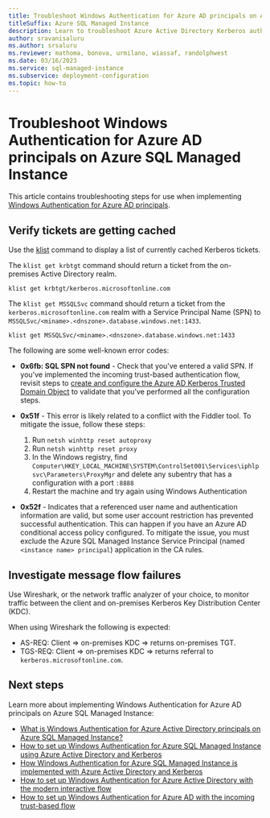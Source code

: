 ```yaml
---
title: Troubleshoot Windows Authentication for Azure AD principals on Azure SQL Managed Instance
titleSuffix: Azure SQL Managed Instance
description: Learn to troubleshoot Azure Active Directory Kerberos authentication for Azure SQL Managed Instance.
author: sravanisaluru
ms.author: srsaluru
ms.reviewer: mathoma, bonova, urmilano, wiassaf, randolphwest
ms.date: 03/16/2023
ms.service: sql-managed-instance
ms.subservice: deployment-configuration
ms.topic: how-to
---
```

# Troubleshoot Windows Authentication for Azure AD principals on Azure SQL Managed Instance

This article contains troubleshooting steps for use when implementing [Windows Authentication for Azure AD principals](winauth-azuread-overview.md).

## Verify tickets are getting cached

Use the [klist](/windows-server/administration/windows-commands/klist) command to display a list of currently cached Kerberos tickets.

The `klist get krbtgt` command should return a ticket from the on-premises Active Directory realm.

```dos
klist get krbtgt/kerberos.microsoftonline.com
```

The `klist get MSSQLSvc` command should return a ticket from the `kerberos.microsoftonline.com` realm with a Service Principal Name (SPN) to `MSSQLSvc/<miname>.<dnszone>.database.windows.net:1433`.

```dos
klist get MSSQLSvc/<miname>.<dnszone>.database.windows.net:1433
```

The following are some well-known error codes:

- **0x6fb: SQL SPN not found** - Check that you've entered a valid SPN. If you've implemented the incoming trust-based authentication flow, revisit steps to [create and configure the Azure AD Kerberos Trusted Domain Object](winauth-azuread-setup-incoming-trust-based-flow.md#create-and-configure-the-azure-ad-kerberos-trusted-domain-object) to validate that you've performed all the configuration steps.

- **0x51f** - This error is likely related to a conflict with the Fiddler tool. To mitigate the issue, follow these steps:

  1. Run `netsh winhttp reset autoproxy`
  2. Run `netsh winhttp reset proxy`
  3. In the Windows registry, find `Computer\HKEY_LOCAL_MACHINE\SYSTEM\ControlSet001\Services\iphlpsvc\Parameters\ProxyMgr` and delete any subentry that has a configuration with a port `:8888`
  4. Restart the machine and try again using Windows Authentication

- **0x52f** - Indicates that a referenced user name and authentication information are valid, but some user account restriction has prevented successful authentication. This can happen if you have an Azure AD conditional access policy configured. To mitigate the issue, you must exclude the Azure SQL Managed Instance Service Principal (named `<instance name> principal`) application in the CA rules.

## Investigate message flow failures

Use Wireshark, or the network traffic analyzer of your choice, to monitor traffic between the client and on-premises Kerberos Key Distribution Center (KDC).

When using Wireshark the following is expected:

- AS-REQ: Client => on-premises KDC => returns on-premises TGT.
- TGS-REQ: Client => on-premises KDC => returns referral to `kerberos.microsoftonline.com`.

## Next steps

Learn more about implementing Windows Authentication for Azure AD principals on Azure SQL Managed Instance:

- [What is Windows Authentication for Azure Active Directory principals on Azure SQL Managed Instance?](winauth-azuread-overview.md)
- [How to set up Windows Authentication for Azure SQL Managed Instance using Azure Active Directory and Kerberos](winauth-azuread-setup.md)
- [How Windows Authentication for Azure SQL Managed Instance is implemented with Azure Active Directory and Kerberos](winauth-implementation-aad-kerberos.md)
- [How to set up Windows Authentication for Azure Active Directory with the modern interactive flow](winauth-azuread-setup-modern-interactive-flow.md)
- [How to set up Windows Authentication for Azure AD with the incoming trust-based flow](winauth-azuread-setup-incoming-trust-based-flow.md)
